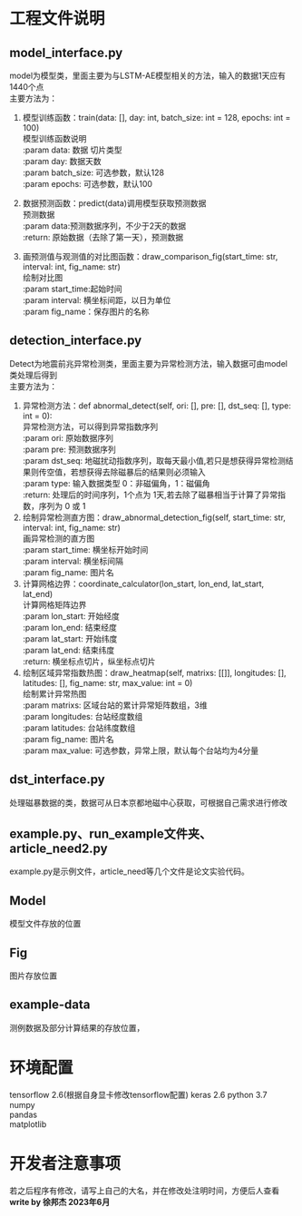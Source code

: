 # 工程文件说明
## model_interface.py
model为模型类，里面主要为与LSTM-AE模型相关的方法，输入的数据1天应有1440个点  
主要方法为：
1. 模型训练函数：train(data: [], day: int, batch_size: int = 128, epochs: int = 100)  
模型训练函数说明  
:param data: 数据 切片类型  
:param day: 数据天数  
:param batch_size: 可选参数，默认128  
:param epochs: 可选参数，默认100  

2. 数据预测函数：predict(data)调用模型获取预测数据  
预测数据  
:param data:预测数据序列，不少于2天的数据   
:return: 原始数据（去除了第一天），预测数据    
3. 画预测值与观测值的对比图函数：draw_comparison_fig(start_time: str, interval: int, fig_name: str)  
绘制对比图  
:param start_time:起始时间  
:param interval: 横坐标间距，以日为单位  
:param fig_name：保存图片的名称  
   
## detection_interface.py
Detect为地震前兆异常检测类，里面主要为异常检测方法，输入数据可由model类处理后得到    
主要方法为：
1. 异常检测方法：def abnormal_detect(self, ori: [], pre: [], dst_seq: [], type: int = 0):    
异常检测方法，可以得到异常指数序列  
:param ori: 原始数据序列  
:param pre: 预测数据序列  
:param dst_seq: 地磁扰动指数序列，取每天最小值,若只是想获得异常检测结果则传空值，若想获得去除磁暴后的结果则必须输入  
:param type: 输入数据类型 0：非磁偏角，1：磁偏角  
:return: 处理后的时间序列，1个点为 1天,若去除了磁暴相当于计算了异常指数，序列为 0 或 1  
2. 绘制异常检测直方图：draw_abnormal_detection_fig(self, start_time: str, interval: int, fig_name: str)  
画异常检测的直方图  
:param start_time: 横坐标开始时间  
:param interval: 横坐标间隔  
:param fig_name: 图片名  
3. 计算网格边界：coordinate_calculator(lon_start, lon_end, lat_start, lat_end)  
计算网格矩阵边界    
:param lon_start: 开始经度  
:param lon_end: 结束经度  
:param lat_start: 开始纬度  
:param lat_end: 结束纬度  
:return: 横坐标点切片，纵坐标点切片  
4. 绘制区域异常指数热图：draw_heatmap(self, matrixs: [[]], longitudes: [], latitudes: [], fig_name: str, max_value: int = 0)    
绘制累计异常热图  
:param matrixs: 区域台站的累计异常矩阵数组，3维  
:param longitudes: 台站经度数组  
:param latitudes: 台站纬度数组  
:param fig_name: 图片名  
:param max_value: 可选参数，异常上限，默认每个台站均为4分量  

## dst_interface.py
处理磁暴数据的类，数据可从日本京都地磁中心获取，可根据自己需求进行修改

## example.py、run_example文件夹、article_need2.py
example.py是示例文件，article_need等几个文件是论文实验代码。

## Model
模型文件存放的位置

## Fig
图片存放位置


## example-data 
测例数据及部分计算结果的存放位置，

# 环境配置
tensorflow 2.6(根据自身显卡修改tensorflow配置)
keras 2.6
python 3.7  
numpy  
pandas  
matplotlib
    
# 开发者注意事项  
若之后程序有修改，请写上自己的大名，并在修改处注明时间，方便后人查看  
**write by 徐邦杰 2023年6月**


